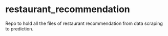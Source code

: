 # restaurant_recommendation
Repo to hold all the files of restaurant recommendation from data scraping to prediction.
